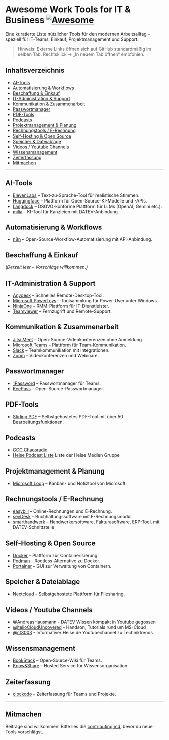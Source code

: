 # Awesome Work Tools for IT & Business [![Awesome](https://awesome.re/badge.svg)](https://awesome.re)

Eine kuratierte Liste nützlicher Tools für den modernen Arbeitsalltag – speziell für IT-Teams, Einkauf, Projektmanagement und Support.

> Hinweis: Externe Links öffnen sich auf GitHub standardmäßig im selben Tab. Rechtsklick → „In neuem Tab öffnen“ empfohlen.

## Inhaltsverzeichnis

- [AI-Tools](#ai-tools)
- [Automatisierung & Workflows](#automatisierung--workflows)
- [Beschaffung & Einkauf](#beschaffung--einkauf)
- [IT-Administration & Support](#it-administration--support)
- [Kommunikation & Zusammenarbeit](#kommunikation--zusammenarbeit)
- [Passwortmanager](#passwortmanager)
- [PDF-Tools](#pdf-tools)
- [Podcasts](#podcasts)
- [Projektmanagement & Planung](#projektmanagement--planung)
- [Rechnungstools / E-Rechnung](#rechnungstools--e-rechnung)
- [Self-Hosting & Open Source](#self-hosting--open-source)
- [Speicher & Dateiablage](#speicher--dateiablage)
- [Videos / Youtube Channels](#videos--youtube-channels)
- [Wissensmanagement](#wissensmanagement)
- [Zeiterfassung](#zeiterfassung)
- [Mitmachen](#mitmachen)

---

## AI-Tools

- [ElevenLabs](https://elevenlabs.io/de) – Text-zu-Sprache-Tool für realistische Stimmen.
- [Huggingface](https://huggingface.co) – Plattform für Open-Source-KI-Modelle und -APIs.
- [Langdock](https://www.langdock.com) – DSGVO-konforme Plattform für LLMs (OpenAI, Gemini etc.).
- [milia](https://www.milia.io) – KI-Tool für Kanzleien mit DATEV-Anbindung.

## Automatisierung & Workflows

- [n8n](https://n8n.io) – Open-Source-Workflow-Automatisierung mit API-Anbindung.

## Beschaffung & Einkauf

*(Derzeit leer – Vorschläge willkommen.)*

## IT-Administration & Support

- [Anydesk](https://anydesk.com) – Schnelles Remote-Desktop-Tool.
- [Microsoft PowerToys](https://learn.microsoft.com/de-de/windows/powertoys/install) – Toolsammlung für Power-User unter Windows.
- [NinjaOne](https://www.ninjaone.com) – RMM-Plattform für IT-Dienstleister.
- [Teamviewer](https://www.teamviewer.com) – Fernzugriff und Remote-Support.

## Kommunikation & Zusammenarbeit

- [Jitsi Meet](https://meet.jit.si) – Open-Source-Videokonferenzen ohne Anmeldung.
- [Microsoft Teams](https://www.microsoft.com/de-de/microsoft-teams) – Plattform für Team-Kommunikation.
- [Slack](https://slack.com) – Teamkommunikation mit Integrationen.
- [Zoom](https://zoom.us) – Videokonferenzen und Webinare.

## Passwortmanager

- [1Password](https://1password.com) – Passwortmanager für Teams.
- [KeePass](https://keepass.info) – Open-Source-Passwortmanager.

## PDF-Tools

- [Stirling PDF](https://stirlingpdf.io) – Selbstgehostetes PDF-Tool mit über 50 Bearbeitungsfunktionen.

## Podcasts
- [CCC Chaosradio](https://chaosradio.de/about)
- [Heise Podcast Liste](https://www.heise.de/Hoeren-Sie-von-uns-unsere-Podcasts-4206659.html) Liste der Heise Medien Gruppe

## Projektmanagement & Planung

- [Microsoft Loop](https://loop.microsoft.com) – Kanban- und Notiztool von Microsoft.

## Rechnungstools / E-Rechnung

- [easybill](https://www.easybill.de) – Online-Rechnungen und E-Rechnung.
- [sevDesk](https://sevdesk.com) – Buchhaltungssoftware mit E-Rechnungsmodul.
- [smarthandwerk](https://www.smarthandwerk.de) – Handwerkersoftware, Fakturasoftware, ERP-Tool, mit DATEV-Schnittstelle

## Self-Hosting & Open Source

- [Docker](https://www.docker.com) – Plattform zur Containerisierung.
- [Podman](https://podman.io) – Rootless-Alternative zu Docker.
- [Portainer](https://www.portainer.io) – GUI zur Verwaltung von Containern.

## Speicher & Dateiablage

- [Nextcloud](https://nextcloud.com) – Selbstgehostete Plattform für Filesharing.

## Videos / Youtube Channels

- [@AndreasHausmann](https://www.youtube.com/c/AndreasHausmann) - DATEV Wissen kompakt in Youtube gegossen
- [@itelioCloudUncovered](https://www.youtube.com/@itelioCloudUncovered) - Handson, Tutorials rund um MS-Cloud
- [@ct3003](https://www.youtube.com/@ct3003) - Informativer Heise.de Youtubechannel zu Techniktrends

## Wissensmanagement

- [BookStack](https://www.bookstackapp.com) – Open-Source-Wiki für Teams.
- [Know&Share](https://www.knowandshare.com) – Hosted Service für Wissensorganisation.

## Zeiterfassung

- [clockodo](https://www.clockodo.de) – Zeiterfassung für Teams und Projekte.

---

## Mitmachen

Beiträge sind willkommen! Bitte lies die [contributing.md](contributing.md), bevor du neue Tools vorschlägst.
